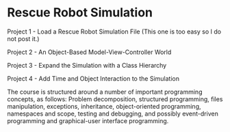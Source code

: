# Rescue Robot Simulation
Project 1 - Load a Rescue Robot Simulation File (This one is too easy so I do not post it.)

Project 2 - An Object-Based Model-View-Controller World

Project 3 - Expand the Simulation with a Class Hierarchy

Project 4 - Add Time and Object Interaction to the Simulation

The course is structured around a number of important programming concepts, as follows: Problem decomposition, structured programming, files manipulation, exceptions, inheritance, object-oriented programming, namespaces and scope, testing and debugging, and possibly event-driven programming and graphical-user interface programming. 